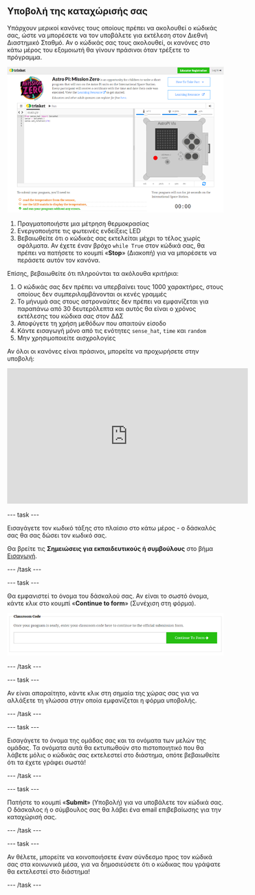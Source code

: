 ## Υποβολή της καταχώρισής σας

Υπάρχουν μερικοί κανόνες τους οποίους πρέπει να ακολουθεί ο κώδικάς σας, ώστε να μπορέσετε να τον υποβάλετε για εκτέλεση στον Διεθνή Διαστημικό Σταθμό. Αν ο κώδικάς σας τους ακολουθεί, οι κανόνες στο κάτω μέρος του εξομοιωτή θα γίνουν πράσινοι όταν τρέξετε το πρόγραμμα.

![Επικύρωση](images/validation.png)

1. Πραγματοποιήστε μια μέτρηση θερμοκρασίας
2. Ενεργοποιήστε τις φωτεινές ενδείξεις LED
3. Βεβαιωθείτε ότι ο κώδικάς σας εκτελείται μέχρι το τέλος χωρίς σφάλματα. Αν έχετε έναν βρόχο `while True` στον κώδικά σας, θα πρέπει να πατήσετε το κουμπί «**Stop**» (Διακοπή) για να μπορέσετε να περάσετε αυτόν τον κανόνα.

Επίσης, βεβαιωθείτε ότι πληρούνται τα ακόλουθα κριτήρια:

1. Ο κώδικάς σας δεν πρέπει να υπερβαίνει τους 1000 χαρακτήρες, στους οποίους δεν συμπεριλαμβάνονται οι κενές γραμμές
2. Το μήνυμά σας στους αστροναύτες δεν πρέπει να εμφανίζεται για παραπάνω από 30 δευτερόλεπτα και αυτός θα είναι ο χρόνος εκτέλεσης του κώδικα σας στον ΔΔΣ
3. Αποφύγετε τη χρήση μεθόδων που απαιτούν είσοδο
4. Κάντε εισαγωγή μόνο από τις ενότητες `sense_hat`, `time` και `random`
5. Μην χρησιμοποιείτε αισχρολογίες

Αν όλοι οι κανόνες είναι πράσινοι, μπορείτε να προχωρήσετε στην υποβολή: 

<iframe width="560" height="315" src="https://www.youtube.com/embed/5sLlhf3FjdU?rel=0" frameborder="0" allowfullscreen mark="crwd-mark"></iframe> 

--- task ---

Εισαγάγετε τον κωδικό τάξης στο πλαίσιο στο κάτω μέρος - ο δάσκαλός σας θα σας δώσει τον κωδικό σας.

Θα βρείτε τις **Σημειώσεις για εκπαιδευτικούς ή συμβούλους** στο βήμα [Εισαγωγή](https://projects.raspberrypi.org/el-GR/projects/astro-pi-mission-zero/1).

--- /task ---

--- task ---

Θα εμφανιστεί το όνομα του δάσκαλού σας. Αν είναι το σωστό όνομα, κάντε κλικ στο κουμπί «**Continue to form**» (Συνέχιση στη φόρμα).

![Συνέχιση στη φόρμα](images/continue-to-form.png)

--- /task ---

--- task ---

Αν είναι απαραίτητο, κάντε κλικ στη σημαία της χώρας σας για να αλλάξετε τη γλώσσα στην οποία εμφανίζεται η φόρμα υποβολής.

--- /task ---

--- task ---

Εισαγάγετε το όνομα της ομάδας σας και τα ονόματα των μελών της ομάδας. Τα ονόματα αυτά θα εκτυπωθούν στο πιστοποιητικό που θα λάβετε μόλις ο κώδικάς σας εκτελεστεί στο διάστημα, οπότε βεβαιωθείτε ότι τα έχετε γράφει σωστά!

--- /task ---

--- task ---

Πατήστε το κουμπί «**Submit**» (Υποβολή) για να υποβάλετε τον κώδικά σας. Ο δάσκαλος ή ο σύμβουλος σας θα λάβει ένα email επιβεβαίωσης για την καταχώρισή σας.

--- /task ---

--- task ---

Αν θέλετε, μπορείτε να κοινοποιήσετε έναν σύνδεσμο προς τον κώδικά σας στα κοινωνικά μέσα, για να δημοσιεύσετε ότι ο κώδικας που γράψατε θα εκτελεστεί στο διάστημα!

--- /task ---